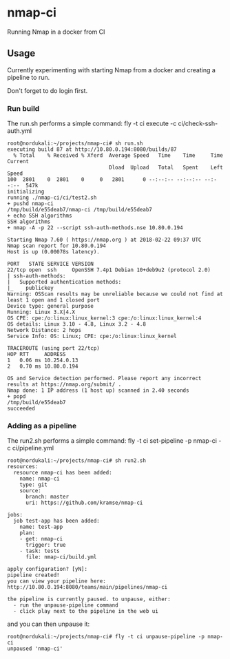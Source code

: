 # nmap-ci
Running Nmap in a docker from CI


## Usage

Currently experimenting with starting Nmap from a docker and creating a pipeline to run.

Don't forget to do login first.

### Run build

The run.sh performs a simple command:
fly -t ci execute -c ci/check-ssh-auth.yml

```
root@nordukali:~/projects/nmap-ci# sh run.sh
executing build 87 at http://10.80.0.194:8080/builds/87
  % Total    % Received % Xferd  Average Speed   Time    Time     Time  Current
                                 Dload  Upload   Total   Spent    Left  Speed
100  2801    0  2801    0     0   2801      0 --:--:-- --:--:-- --:--:--  547k
initializing
running ./nmap-ci/ci/test2.sh
+ pushd nmap-ci
/tmp/build/e55deab7/nmap-ci /tmp/build/e55deab7
+ echo SSH algorithms
SSH algorithms
+ nmap -A -p 22 --script ssh-auth-methods.nse 10.80.0.194

Starting Nmap 7.60 ( https://nmap.org ) at 2018-02-22 09:37 UTC
Nmap scan report for 10.80.0.194
Host is up (0.00078s latency).

PORT   STATE SERVICE VERSION
22/tcp open  ssh     OpenSSH 7.4p1 Debian 10+deb9u2 (protocol 2.0)
| ssh-auth-methods:
|   Supported authentication methods:
|_    publickey
Warning: OSScan results may be unreliable because we could not find at least 1 open and 1 closed port
Device type: general purpose
Running: Linux 3.X|4.X
OS CPE: cpe:/o:linux:linux_kernel:3 cpe:/o:linux:linux_kernel:4
OS details: Linux 3.10 - 4.8, Linux 3.2 - 4.8
Network Distance: 2 hops
Service Info: OS: Linux; CPE: cpe:/o:linux:linux_kernel

TRACEROUTE (using port 22/tcp)
HOP RTT     ADDRESS
1   0.06 ms 10.254.0.13
2   0.70 ms 10.80.0.194

OS and Service detection performed. Please report any incorrect results at https://nmap.org/submit/ .
Nmap done: 1 IP address (1 host up) scanned in 2.40 seconds
+ popd
/tmp/build/e55deab7
succeeded
```

### Adding as a pipeline

The run2.sh performs a simple command:
fly -t ci set-pipeline -p nmap-ci -c ci/pipeline.yml


```
root@nordukali:~/projects/nmap-ci# sh run2.sh
resources:
  resource nmap-ci has been added:
    name: nmap-ci
    type: git
    source:
      branch: master
      uri: https://github.com/kramse/nmap-ci

jobs:
  job test-app has been added:
    name: test-app
    plan:
    - get: nmap-ci
      trigger: true
    - task: tests
      file: nmap-ci/build.yml

apply configuration? [yN]:
pipeline created!
you can view your pipeline here: http://10.80.0.194:8080/teams/main/pipelines/nmap-ci

the pipeline is currently paused. to unpause, either:
  - run the unpause-pipeline command
  - click play next to the pipeline in the web ui
```

and you can then unpause it:
```
root@nordukali:~/projects/nmap-ci# fly -t ci unpause-pipeline -p nmap-ci
unpaused 'nmap-ci'
```
